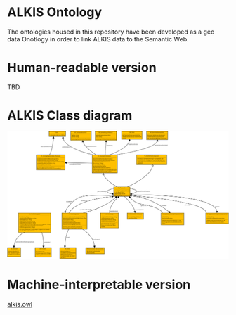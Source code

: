 # ALKIS Ontology
The ontologies housed in this repository have been developed as a geo data Onotlogy in order to link ALKIS data to the Semantic Web.

# Human-readable version
TBD
# ALKIS Class diagram 
![Class diagram](diagrams/ALKIS.diagram.png "ALKIS class diagram")
# Machine-interpretable version
[alkis.owl](https://github.com/vocol/alkis/blob/master/alkis.owl)
